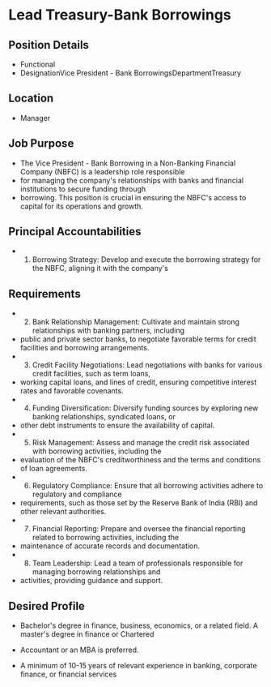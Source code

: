 # Lead Treasury-Bank Borrowings

## Position Details

* Functional
* DesignationVice President - Bank BorrowingsDepartmentTreasury

## Location

* Manager

## Job Purpose

* The Vice President - Bank Borrowing in a Non-Banking Financial Company (NBFC) is a leadership role responsible
* for managing the company's relationships with banks and financial institutions to secure funding through
* borrowing. This position is crucial in ensuring the NBFC's access to capital for its operations and growth.

## Principal Accountabilities

* 1. Borrowing Strategy: Develop and execute the borrowing strategy for the NBFC, aligning it with the company's

## Requirements

* 2. Bank Relationship Management: Cultivate and maintain strong relationships with banking partners, including
* public and private sector banks, to negotiate favorable terms for credit facilities and borrowing arrangements.
* 3. Credit Facility Negotiations: Lead negotiations with banks for various credit facilities, such as term loans,
* working capital loans, and lines of credit, ensuring competitive interest rates and favorable covenants.
* 4. Funding Diversification: Diversify funding sources by exploring new banking relationships, syndicated loans, or
* other debt instruments to ensure the availability of capital.
* 5. Risk Management: Assess and manage the credit risk associated with borrowing activities, including the
* evaluation of the NBFC's creditworthiness and the terms and conditions of loan agreements.
* 6. Regulatory Compliance: Ensure that all borrowing activities adhere to regulatory and compliance
* requirements, such as those set by the Reserve Bank of India (RBI) and other relevant authorities.
* 7. Financial Reporting: Prepare and oversee the financial reporting related to borrowing activities, including the
* maintenance of accurate records and documentation.
* 8. Team Leadership: Lead a team of professionals responsible for managing borrowing relationships and
* activities, providing guidance and support.

## Desired Profile

- Bachelor's degree in finance, business, economics, or a related field. A master's degree in finance or Chartered
* Accountant or an MBA is preferred.
- A minimum of 10-15 years of relevant experience in banking, corporate finance, or financial services
